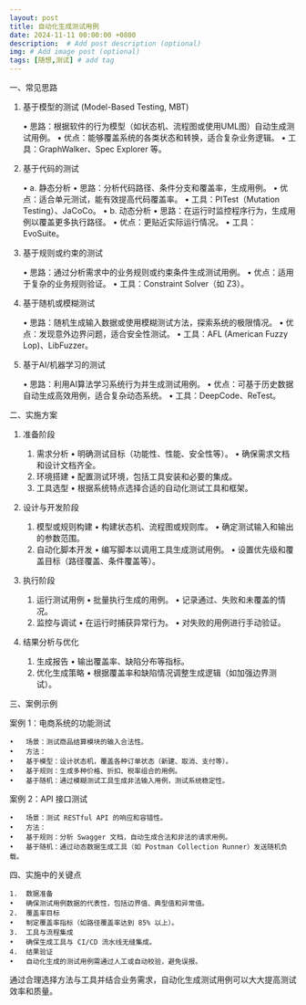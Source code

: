 ```yaml
---
layout: post
title: 自动化生成测试用例
date: 2024-11-11 00:00:00 +0800
description:  # Add post description (optional)
img: # Add image post (optional)
tags: [随想,测试] # add tag
---
```


一、常见思路

1. 基于模型的测试 (Model-Based Testing, MBT)

	•	思路：根据软件的行为模型（如状态机、流程图或使用UML图）自动生成测试用例。
	•	优点：能够覆盖系统的各类状态和转换，适合复杂业务逻辑。
	•	工具：GraphWalker、Spec Explorer 等。

2. 基于代码的测试

	•	a. 静态分析
	•	思路：分析代码路径、条件分支和覆盖率，生成用例。
	•	优点：适合单元测试，能有效提高代码覆盖率。
	•	工具：PITest（Mutation Testing）、JaCoCo。
	•	b. 动态分析
	•	思路：在运行时监控程序行为，生成用例以覆盖更多执行路径。
	•	优点：更贴近实际运行情况。
	•	工具：EvoSuite。

3. 基于规则或约束的测试

	•	思路：通过分析需求中的业务规则或约束条件生成测试用例。
	•	优点：适用于复杂的业务规则验证。
	•	工具：Constraint Solver（如 Z3）。

4. 基于随机或模糊测试

	•	思路：随机生成输入数据或使用模糊测试方法，探索系统的极限情况。
	•	优点：发现意外边界问题，适合安全性测试。
	•	工具：AFL (American Fuzzy Lop)、LibFuzzer。

5. 基于AI/机器学习的测试

	•	思路：利用AI算法学习系统行为并生成测试用例。
	•	优点：可基于历史数据自动生成高效用例，适合复杂动态系统。
	•	工具：DeepCode、ReTest。

二、实施方案

1. 准备阶段

	1.	需求分析
	•	明确测试目标（功能性、性能、安全性等）。
	•	确保需求文档和设计文档齐全。
	2.	环境搭建
	•	配置测试环境，包括工具安装和必要的集成。
	3.	工具选型
	•	根据系统特点选择合适的自动化测试工具和框架。

2. 设计与开发阶段

	1.	模型或规则构建
	•	构建状态机、流程图或规则库。
	•	确定测试输入和输出的参数范围。
	2.	自动化脚本开发
	•	编写脚本以调用工具生成测试用例。
	•	设置优先级和覆盖目标（路径覆盖、条件覆盖等）。

3. 执行阶段

	1.	运行测试用例
	•	批量执行生成的用例。
	•	记录通过、失败和未覆盖的情况。
	2.	监控与调试
	•	在运行时捕获异常行为。
	•	对失败的用例进行手动验证。

4. 结果分析与优化

	1.	生成报告
	•	输出覆盖率、缺陷分布等指标。
	2.	优化生成策略
	•	根据覆盖率和缺陷情况调整生成逻辑（如加强边界测试）。

三、案例示例

案例 1：电商系统的功能测试

	•	场景：测试商品结算模块的输入合法性。
	•	方法：
	•	基于模型：设计状态机，覆盖各种订单状态（新建、取消、支付等）。
	•	基于规则：生成多种价格、折扣、税率组合的用例。
	•	基于随机：通过模糊测试工具生成非法输入用例，测试系统稳定性。

案例 2：API 接口测试

	•	场景：测试 RESTful API 的响应和容错性。
	•	方法：
	•	基于规则：分析 Swagger 文档，自动生成合法和非法的请求用例。
	•	基于随机：通过动态数据生成工具（如 Postman Collection Runner）发送随机负载。

四、实施中的关键点

	1.	数据准备
	•	确保测试用例数据的代表性，包括边界值、典型值和异常值。
	2.	覆盖率目标
	•	制定覆盖率指标（如路径覆盖率达到 85% 以上）。
	3.	工具与流程集成
	•	确保生成工具与 CI/CD 流水线无缝集成。
	4.	结果验证
	•	自动化生成的测试用例需通过人工或自动校验，避免误报。

通过合理选择方法与工具并结合业务需求，自动化生成测试用例可以大大提高测试效率和质量。